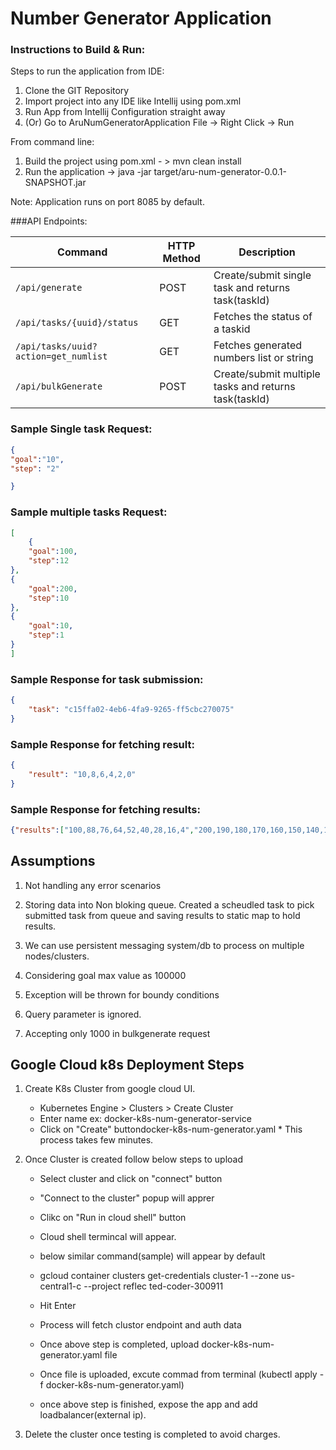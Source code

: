 
# Number Generator Application

### Instructions to Build & Run:

Steps to run the application from IDE:
1. Clone the GIT Repository
2. Import project into any IDE like Intellij using pom.xml
3. Run App from Intellij Configuration straight away
4. (Or) Go to AruNumGeneratorApplication File -> Right Click -> Run

From command line:

1. Build the project using pom.xml - > mvn clean install
2. Run the application -> java -jar target/aru-num-generator-0.0.1-SNAPSHOT.jar

Note: Application runs on port 8085 by default.

###API Endpoints:

| Command | HTTP Method | Description
| --- | --- | --- 
| `/api/generate` | POST | Create/submit single task and returns task(taskId)
| `/api/tasks/{uuid}/status` | GET | Fetches the status of a taskid
| `/api/tasks/uuid?action=get_numlist` | GET | Fetches generated numbers list or string
| `/api/bulkGenerate` |  POST | Create/submit multiple tasks and returns task(taskId)

### Sample Single task Request: 

```json
{
"goal":"10",
"step": "2"

}
```
### Sample multiple tasks Request: 

```json
[
	{
	"goal":100,
	"step":12
},
{
	"goal":200,
	"step":10
},
{
	"goal":10,
	"step":1
}
]
```

### Sample Response for task submission:
```json
{
    "task": "c15ffa02-4eb6-4fa9-9265-ff5cbc270075"
}
```

### Sample Response for fetching result:
```json
{
    "result": "10,8,6,4,2,0"
}
```
### Sample Response for fetching results:
```json
{"results":["100,88,76,64,52,40,28,16,4","200,190,180,170,160,150,140,130,120,110,100,90,80,70,60,50,40,30,20,10,0","10,9,8,7,6,5,4,3,2,1,0"]}
```
## Assumptions

1. Not handling any error scenarios
2. Storing data into Non bloking queue. Created a scheudled task
  to pick submitted task from queue and saving results to static map to hold results. 
    
3.  We can use persistent messaging system/db to process on 
multiple nodes/clusters.
        
4. Considering goal max value as 100000


5. Exception will be thrown for boundy conditions

6. Query parameter is ignored.

7. Accepting only 1000 in bulkgenerate request


## Google Cloud k8s Deployment Steps



1. Create K8s Cluster from google cloud UI.
	* Kubernetes Engine > Clusters > Create Cluster
	* Enter name ex: docker-k8s-num-generator-service
	* Click on "Create" buttondocker-k8s-num-generator.yaml	* This process takes few minutes.
2. Once Cluster is created follow below steps to upload
	* Select cluster and click on "connect" button
	* "Connect to the cluster" popup will apprer
	* Clikc on "Run in cloud shell" button
	* Cloud shell termincal will appear.
	* below similar command(sample) will appear by default
	
	* gcloud container clusters get-credentials cluster-1 --zone us-central1-c --project reflec
	ted-coder-300911
	* Hit Enter 
	* Process will fetch clustor endpoint and auth data
	* Once above step is completed, upload docker-k8s-num-generator.yaml file
	* Once file is uploaded, excute commad from terminal (kubectl apply -f docker-k8s-num-generator.yaml)
	* once above step is finished, expose the app and add loadbalancer(external ip).
	
3. Delete the cluster once testing is completed to avoid charges.
